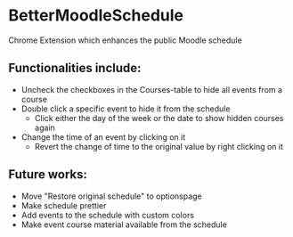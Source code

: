 # BetterMoodleSchedule
Chrome Extension which enhances the public Moodle schedule

## Functionalities include:
- Uncheck the checkboxes in the Courses-table to hide all events from a course
- Double click a specific event to hide it from the schedule
  - Click either the day of the week or the date to show hidden courses again
- Change the time of an event by clicking on it
  - Revert the change of time to the original value by right clicking on it

## Future works:
- Move "Restore original schedule" to optionspage
- Make schedule prettier
- Add events to the schedule with custom colors
- Make event course material available from the schedule
